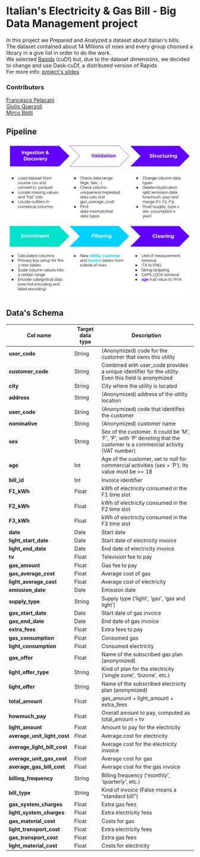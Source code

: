 # Italian's Electricity & Gas Bill - Big Data Management project
In this project we Prepared and Analyzed a dataset about Italian's bills. <br />
The dataset contained about 14 Millions of rows and every group choosed a library in a give list in order to do the work. <br />We selected [Rapids](https://rapids.ai/) (cuDf)
but, due to the dataset dimensions, we decided to change and use Dask-cuDf, a distributed version of Rapids. <br />
For more info: [project's slides]()
### Contributors 
[Francesco Pelacani](https://github.com/Il-Pela) <br />
[Giulio Querzoli](https://github.com/Giurzo) <br />
[Mirco Botti](https://github.com/JCobot) <br />
## Pipeline
<img src="/img/first_step.jpg" alt="Employee data" title="Pipeline 1">
<img src="/img/second_step.jpg" alt="Employee data" title="Pipeline 1">


## Data's Schema

| Col name | Target data type | Description |
| --- | --- | --- |
| **user_code** | String | (Anonymized) code for the customer that owns this utility |
| **customer_code** | String | Combined with user_code provides a unique identifier for the utility. Even this field is anonymized |
| **city** | String | City where the utility is located |
| **address** | String | (Anonymized) address of the utility location |
| **user_code** | String | (Anonymized) code that identifies the customer |
| **nominative** | String | (Anonymized) customer name |
| **sex** | String | Sex of the customer. It could be ‘M’, ‘F’, ‘P’, with ‘P’ denoting that the customer is a commercial activity (VAT number) |
| **age** | Int | Age of the customer, set to null for commercial activities (sex = ‘P’). Its value must be >= 18 |
| **bill_id** | Int | Invoice identifier |
| **F1_kWh** | Float | kWh of electricity consumed in the F1 time slot |
| **F2_kWh** | Float | kWh of electricity consumed in the F2 time slot |
| **F3_kWh** | Float | kWh of electricity consumed in the F3 time slot  |
| **date** | Date | Start date |
| **light_start_date** | Date | Start date of electricity invoice |
| **light_end_date** | Date | End date of electricity invoice |
| **tv** | Float | Television fee to pay |
| **gas_amount** | Float | Gas fee to pay |
| **gas_average_cost** | Float | Average cost of gas |
| **light_average_cost** | Float | Average cost of electricity |
| **emission_date** | Date | Emission date |
| **supply_type** | String | Supply type (‘light’, ‘gas’, ‘gas and light’) |
| **gas_start_date** | Date | Start date of gas invoice |
| **gas_end_date** | Date | End date of gas invoice |
| **extra_fees** | Float | Extra fees to pay |
| **gas_consumption** | Float | Consumed gas |
| **light_consumption** | Float | Consumed electricity |
| **gas_offer** | Float | Name of the subscribed gas plan (anonymized) |
| **light_offer_type** | String | Kind of plan for the electricity (‘single zone’, ‘bizone’, etc.) |
| **light_offer** | String | Name of the subscribed electricity plan (anonymized) |
| **total_amount** | Float | gas_amount + light_amount + extra_fees |
| **howmuch_pay** | Float | Overall amount to pay, computed as total_amount + tv |
| **light_amount** | Float | Amount to pay for the electricity |
| **average_unit_light_cost** | Float | Average cost for electricity |
| **average_light_bill_cost** | Float | Average cost for the electricity invoice |
| **average_unit_gas_cost** | Float | Average cost for gas |
| **average_gas_bill_cost** | Float | Average cost for the gas invoice |
| **billing_frequency** | String | Billing frequency (‘monthly’, ‘quarterly’, etc.) |
| **bill_type** | String | Kind of invoice (False means a “standard bill”) |
| **gas_system_charges** | Float | Extra gas fees |
| **light_system_charges** | Float | Extra electricity fees |
| **gas_material_cost** | Float | Costs for gas |
| **light_transport_cost** | Float | Extra electricity fees |
| **gas_transport_cost** | Float | Extra gas fees |
| **light_material_cost** | Float | Costs for electricity |
